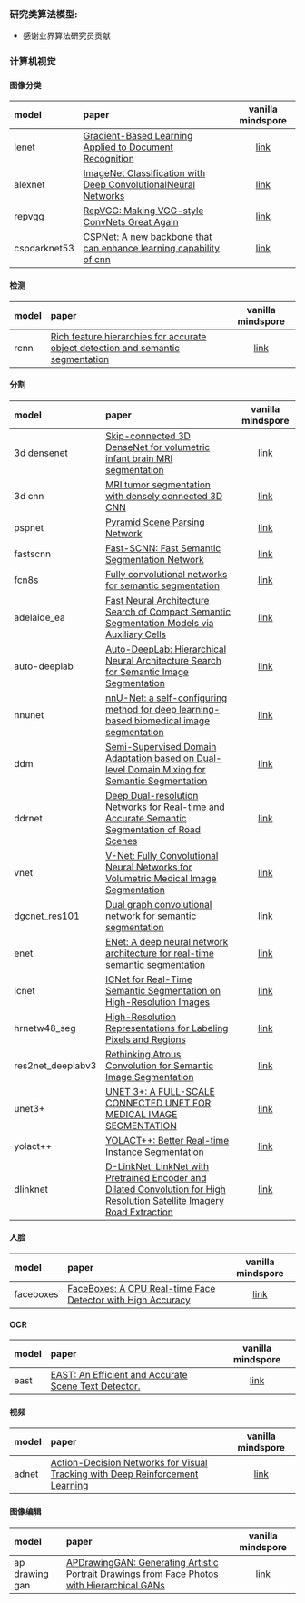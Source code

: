 ### 研究类算法模型:
- 感谢业界算法研究员贡献

### 计算机视觉
#### 图像分类
| model | paper | vanilla mindspore | 
:-     | :-      | :-:  
| lenet | [Gradient-Based Learning Applied to Document Recognition](https://ieeexplore.ieee.org/document/726791) | [link](https://gitee.com/mindspore/models/tree/master/research/cv/lenet)
| alexnet | [ImageNet Classification with Deep ConvolutionalNeural Networks](https://papers.nips.cc/paper_files/paper/2012/hash/c399862d3b9d6b76c8436e924a68c45b-Abstract.html) | [link](https://gitee.com/mindspore/models/tree/master/research/cv/Alexnet)
| repvgg         |   [RepVGG: Making VGG-style ConvNets Great Again](https://arxiv.org/abs/2101.03697)  |  [link](https://gitee.com/mindspore/models/tree/master/research/cv/repvgg)           |
| cspdarknet53 | [CSPNet: A new backbone that can enhance learning capability of cnn](https://arxiv.org/abs/1911.11929) | [link](https://gitee.com/mindspore/models/tree/master/research/cv/cspdarknet53)


#### 检测
| model | paper | vanilla mindspore | 
:-     | :-      | :-:  
| rcnn | [Rich feature hierarchies for accurate object detection and semantic segmentation](https://arxiv.org/abs/1311.2524) | [link](https://gitee.com/mindspore/models/tree/master/research/cv/rcnn)


#### 分割
| model | paper | vanilla mindspore | 
:-     | :-      | :-:  
| 3d densenet         |   [Skip-connected 3D DenseNet for volumetric infant brain MRI segmentation](https://www.sciencedirect.com/science/article/abs/pii/S1746809419301946)  |  [link](https://gitee.com/mindspore/models/tree/master/research/cv/3D_DenseNet)           |
| 3d cnn         |   [MRI tumor segmentation with densely connected 3D CNN](https://arxiv.org/abs/1802.02427)  |  [link](https://gitee.com/mindspore/models/tree/master/research/cv/3dcnn)           |   
| pspnet | [Pyramid Scene Parsing Network](https://arxiv.org/abs/1612.01105) | [link](https://gitee.com/mindspore/models/tree/master/research/cv/PSPNet) |
| fastscnn | [Fast-SCNN: Fast Semantic Segmentation Network](https://arxiv.org/abs/1902.04502)  | [link](https://gitee.com/mindspore/models/tree/master/research/cv/fastscnn)
| fcn8s | [Fully convolutional networks for semantic segmentation](https://arxiv.org/abs/1411.4038) | [link](https://gitee.com/mindspore/models/tree/master/research/cv/FCN8s)
| adelaide_ea | [Fast Neural Architecture Search of Compact Semantic Segmentation Models via Auxiliary Cells](https://arxiv.org/abs/1810.10804) | [link](https://gitee.com/mindspore/models/tree/master/research/cv/adelaide_ea)
| auto-deeplab | [Auto-DeepLab: Hierarchical Neural Architecture Search for Semantic Image Segmentation](https://arxiv.org/abs/1901.02985v2) | [link](https://gitee.com/mindspore/models/tree/master/research/cv/Auto-DeepLab)
| nnunet | [nnU-Net: a self-configuring method for deep learning-based biomedical image segmentation](https://www.nature.com/articles/s41592-020-01008-z) | [link](https://gitee.com/mindspore/models/tree/master/research/cv/nnUNet) |
| ddm | [Semi-Supervised Domain Adaptation based on Dual-level Domain Mixing for Semantic Segmentation](https://arxiv.org/abs/2103.04705) | [link](https://gitee.com/mindspore/models/tree/master/research/cv/DDM)
| ddrnet | [Deep Dual-resolution Networks for Real-time and Accurate Semantic Segmentation of Road Scenes](https://arxiv.org/abs/2101.06085) | [link](https://gitee.com/mindspore/models/tree/master/research/cv/DDRNet) |
| vnet | [V-Net: Fully Convolutional Neural Networks for Volumetric Medical Image Segmentation](https://arxiv.org/abs/1606.04797) | [link](https://gitee.com/mindspore/models/tree/master/research/cv/vnet)
| dgcnet_res101 | [Dual graph convolutional network for semantic segmentation](https://arxiv.org/abs/1909.06121v3) | [link](https://gitee.com/mindspore/models/tree/master/research/cv/dgcnet_res101)
| enet | [ENet: A deep neural network architecture for real-time semantic segmentation](https://arxiv.org/abs/1606.02147) | [link](https://gitee.com/mindspore/models/tree/master/research/cv/E-NET)
| icnet | [ICNet for Real-Time Semantic Segmentation on High-Resolution Images](https://arxiv.org/abs/1704.08545) | [link](https://gitee.com/mindspore/models/tree/master/research/cv/ICNet)
| hrnetw48_seg | [High-Resolution Representations for Labeling Pixels and Regions](https://arxiv.org/abs/1904.04514)  |[link](https://gitee.com/mindspore/models/tree/master/research/cv/HRNetW48_seg)
| res2net_deeplabv3| [Rethinking Atrous Convolution for Semantic Image Segmentation](https://arxiv.org/abs/1706.05587) | [link](https://gitee.com/mindspore/models/tree/master/research/cv/res2net_deeplabv3)
| unet3+ | [UNET 3+: A FULL-SCALE CONNECTED UNET FOR MEDICAL IMAGE SEGMENTATION](https://arxiv.org/abs/2004.08790) | [link](https://gitee.com/mindspore/models/tree/master/research/cv/UNet3+)
| yolact++ | [YOLACT++: Better Real-time Instance Segmentation](https://arxiv.org/abs/1912.06218) | [link](https://gitee.com/mindspore/models/tree/master/research/cv/Yolact++)
| dlinknet | [D-LinkNet: LinkNet with Pretrained Encoder and Dilated Convolution for High Resolution Satellite Imagery Road Extraction](https://openaccess.thecvf.com/content_cvpr_2018_workshops/papers/w4/Zhou_D-LinkNet_LinkNet_With_CVPR_2018_paper.pdf) | [link](https://gitee.com/mindspore/models/tree/master/research/cv/dlinknet)


#### 人脸
| model | paper | vanilla mindspore | 
:-     | :-      | :-:  
| faceboxes        |   [FaceBoxes: A CPU Real-time Face Detector with High Accuracy](https://arxiv.org/abs/1708.05234)  |  [link](https://gitee.com/mindspore/models/tree/master/research/cv/faceboxes)           |


#### OCR
| model | paper | vanilla mindspore | 
:-     | :-      | :-:  
| east        |   [EAST: An Efficient and Accurate Scene Text Detector.](https://arxiv.org/abs/1704.03155)  |  [link](https://gitee.com/mindspore/models/tree/master/research/cv/east)           |


#### 视频

| model | paper | vanilla mindspore | 
:-     | :-      | :-: 
| adnet         |   [Action-Decision Networks for Visual Tracking with Deep Reinforcement Learning](https://openaccess.thecvf.com/content_cvpr_2017/papers/Yun_Action-Decision_Networks_for_CVPR_2017_paper.pdf)  |  [link](https://gitee.com/mindspore/models/tree/master/research/cv/ADNet)           |


#### 图像编辑


| model | paper | vanilla mindspore | 
:-     | :-      | :-: 
| ap drawing gan         |   [APDrawingGAN: Generating Artistic Portrait Drawings from Face Photos with Hierarchical GANs](https://openaccess.thecvf.com/content_CVPR_2019/html/Yi_APDrawingGAN_Generating_Artistic_Portrait_Drawings_From_Face_Photos_With_Hierarchical_CVPR_2019_paper.html)  |  [link](https://gitee.com/mindspore/models/tree/master/research/cv/APDrawingGAN)  


